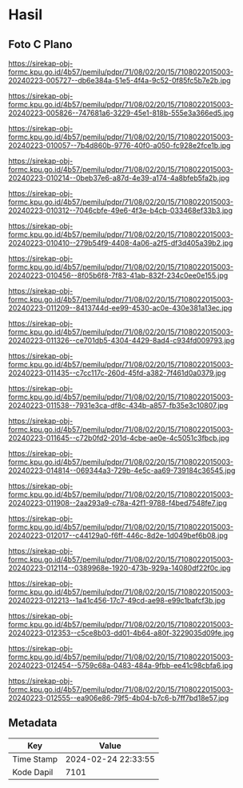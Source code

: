 # Hasil

## Foto C Plano

https://sirekap-obj-formc.kpu.go.id/4b57/pemilu/pdpr/71/08/02/20/15/7108022015003-20240223-005727--db6e384a-51e5-4f4a-9c52-0f85fc5b7e2b.jpg

https://sirekap-obj-formc.kpu.go.id/4b57/pemilu/pdpr/71/08/02/20/15/7108022015003-20240223-005826--747681a6-3229-45e1-818b-555e3a366ed5.jpg

https://sirekap-obj-formc.kpu.go.id/4b57/pemilu/pdpr/71/08/02/20/15/7108022015003-20240223-010057--7b4d860b-9776-40f0-a050-fc928e2fce1b.jpg

https://sirekap-obj-formc.kpu.go.id/4b57/pemilu/pdpr/71/08/02/20/15/7108022015003-20240223-010214--0beb37e6-a87d-4e39-a174-4a8bfeb5fa2b.jpg

https://sirekap-obj-formc.kpu.go.id/4b57/pemilu/pdpr/71/08/02/20/15/7108022015003-20240223-010312--7046cbfe-49e6-4f3e-b4cb-033468ef33b3.jpg

https://sirekap-obj-formc.kpu.go.id/4b57/pemilu/pdpr/71/08/02/20/15/7108022015003-20240223-010410--279b54f9-4408-4a06-a2f5-df3d405a39b2.jpg

https://sirekap-obj-formc.kpu.go.id/4b57/pemilu/pdpr/71/08/02/20/15/7108022015003-20240223-010456--8f05b6f8-7f83-41ab-832f-234c0ee0e155.jpg

https://sirekap-obj-formc.kpu.go.id/4b57/pemilu/pdpr/71/08/02/20/15/7108022015003-20240223-011209--8413744d-ee99-4530-ac0e-430e381a13ec.jpg

https://sirekap-obj-formc.kpu.go.id/4b57/pemilu/pdpr/71/08/02/20/15/7108022015003-20240223-011326--ce701db5-4304-4429-8ad4-c934fd009793.jpg

https://sirekap-obj-formc.kpu.go.id/4b57/pemilu/pdpr/71/08/02/20/15/7108022015003-20240223-011435--c7cc117c-260d-45fd-a382-7f461d0a0379.jpg

https://sirekap-obj-formc.kpu.go.id/4b57/pemilu/pdpr/71/08/02/20/15/7108022015003-20240223-011538--7931e3ca-df8c-434b-a857-fb35e3c10807.jpg

https://sirekap-obj-formc.kpu.go.id/4b57/pemilu/pdpr/71/08/02/20/15/7108022015003-20240223-011645--c72b0fd2-201d-4cbe-ae0e-4c5051c3fbcb.jpg

https://sirekap-obj-formc.kpu.go.id/4b57/pemilu/pdpr/71/08/02/20/15/7108022015003-20240223-014814--069344a3-729b-4e5c-aa69-739184c36545.jpg

https://sirekap-obj-formc.kpu.go.id/4b57/pemilu/pdpr/71/08/02/20/15/7108022015003-20240223-011908--2aa293a9-c78a-42f1-9788-f4bed7548fe7.jpg

https://sirekap-obj-formc.kpu.go.id/4b57/pemilu/pdpr/71/08/02/20/15/7108022015003-20240223-012017--c44129a0-f6ff-446c-8d2e-1d049bef6b08.jpg

https://sirekap-obj-formc.kpu.go.id/4b57/pemilu/pdpr/71/08/02/20/15/7108022015003-20240223-012114--0389968e-1920-473b-929a-14080df22f0c.jpg

https://sirekap-obj-formc.kpu.go.id/4b57/pemilu/pdpr/71/08/02/20/15/7108022015003-20240223-012213--1a41c456-17c7-49cd-ae98-e99c1bafcf3b.jpg

https://sirekap-obj-formc.kpu.go.id/4b57/pemilu/pdpr/71/08/02/20/15/7108022015003-20240223-012353--c5ce8b03-dd01-4b64-a80f-3229035d09fe.jpg

https://sirekap-obj-formc.kpu.go.id/4b57/pemilu/pdpr/71/08/02/20/15/7108022015003-20240223-012454--5759c68a-0483-484a-9fbb-ee41c98cbfa6.jpg

https://sirekap-obj-formc.kpu.go.id/4b57/pemilu/pdpr/71/08/02/20/15/7108022015003-20240223-012555--ea906e86-79f5-4b04-b7c6-b7ff7bd18e57.jpg


## Metadata

| Key        | Value               |
| ---------- | ------------------- |
| Time Stamp | 2024-02-24 22:33:55 |
| Kode Dapil | 7101                |



